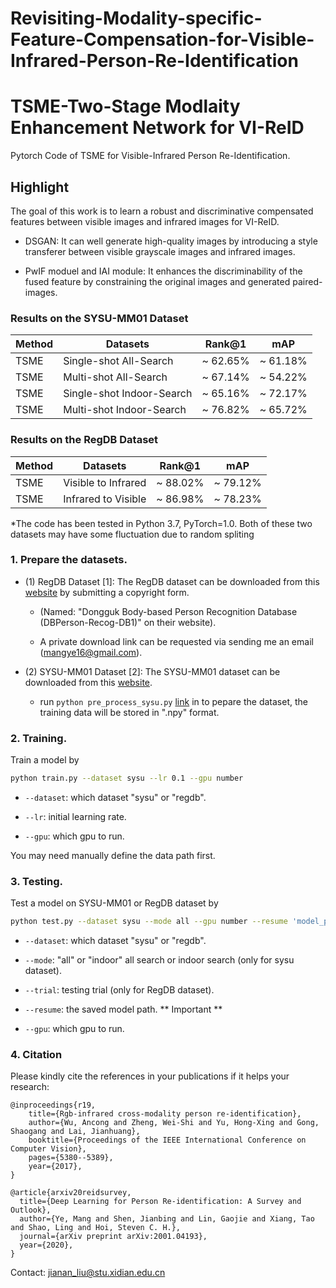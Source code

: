 # Revisiting-Modality-specific-Feature-Compensation-for-Visible-Infrared-Person-Re-Identification

# TSME-Two-Stage Modlaity Enhancement Network for VI-ReID
Pytorch Code of TSME for Visible-Infrared Person Re-Identification.

## Highlight

The goal of this work is to learn a robust and discriminative compensated features between visible images and infrared images for VI-ReID.

- DSGAN: It can well generate high-quality images by introducing a style transferer between visible grayscale images and infrared images.

- PwIF moduel and IAI module: It enhances the discriminability of the fused feature by constraining the original images and generated paired-images.

### Results on the SYSU-MM01 Dataset
Method |Datasets    | Rank@1  | mAP |
|------| --------      | -----  |  -----  |
| TSME|Single-shot All-Search | ~ 62.65%  | ~ 61.18% |
| TSME|Multi-shot All-Search  | ~ 67.14%  | ~ 54.22% |
| TSME|Single-shot Indoor-Search  | ~ 65.16%  | ~ 72.17% |
| TSME|Multi-shot Indoor-Search   | ~ 76.82%  | ~ 65.72% |

### Results on the RegDB Dataset
Method |Datasets    | Rank@1  | mAP |
|------| --------      | -----  |  -----  |
|TSME|Visible to Infrared| ~ 88.02%  | ~ 79.12% |
|TSME|Infrared to Visible| ~ 86.98%  | ~ 78.23% |

*The code has been tested in Python 3.7, PyTorch=1.0. Both of these two datasets may have some fluctuation due to random spliting

### 1. Prepare the datasets.

- (1) RegDB Dataset [1]: The RegDB dataset can be downloaded from this [website](http://dm.dongguk.edu/link.html) by submitting a copyright form.

    - (Named: "Dongguk Body-based Person Recognition Database (DBPerson-Recog-DB1)" on their website). 

    - A private download link can be requested via sending me an email (mangye16@gmail.com). 
  
- (2) SYSU-MM01 Dataset [2]: The SYSU-MM01 dataset can be downloaded from this [website](http://isee.sysu.edu.cn/project/RGBIRReID.htm).

   - run `python pre_process_sysu.py` [link](https://github.com/mangye16/Cross-Modal-Re-ID-baseline/blob/master/pre_process_sysu.py) in to pepare the dataset, the training data will be stored in ".npy" format.

### 2. Training.
  Train a model by
  ```bash
python train.py --dataset sysu --lr 0.1 --gpu number
```

  - `--dataset`: which dataset "sysu" or "regdb".

  - `--lr`: initial learning rate.
    
  - `--gpu`:  which gpu to run.

You may need manually define the data path first.


### 3. Testing.

Test a model on SYSU-MM01 or RegDB dataset by 
  ```bash
python test.py --dataset sysu --mode all --gpu number --resume 'model_path' 
```
  - `--dataset`: which dataset "sysu" or "regdb".
  
  - `--mode`: "all" or "indoor" all search or indoor search (only for sysu dataset).
  
  - `--trial`: testing trial (only for RegDB dataset).
  
  - `--resume`: the saved model path. ** Important **
  
  - `--gpu`:  which gpu to run.

### 4. Citation

Please kindly cite the references in your publications if it helps your research:
```
@inproceedings{r19,
	title={Rgb-infrared cross-modality person re-identification},
	author={Wu, Ancong and Zheng, Wei-Shi and Yu, Hong-Xing and Gong, Shaogang and Lai, Jianhuang},
	booktitle={Proceedings of the IEEE International Conference on Computer Vision},
	pages={5380--5389},
	year={2017},
}
```

```
@article{arxiv20reidsurvey,
  title={Deep Learning for Person Re-identification: A Survey and Outlook},
  author={Ye, Mang and Shen, Jianbing and Lin, Gaojie and Xiang, Tao and Shao, Ling and Hoi, Steven C. H.},
  journal={arXiv preprint arXiv:2001.04193},
  year={2020},
}
```

Contact: jianan_liu@stu.xidian.edu.cn
